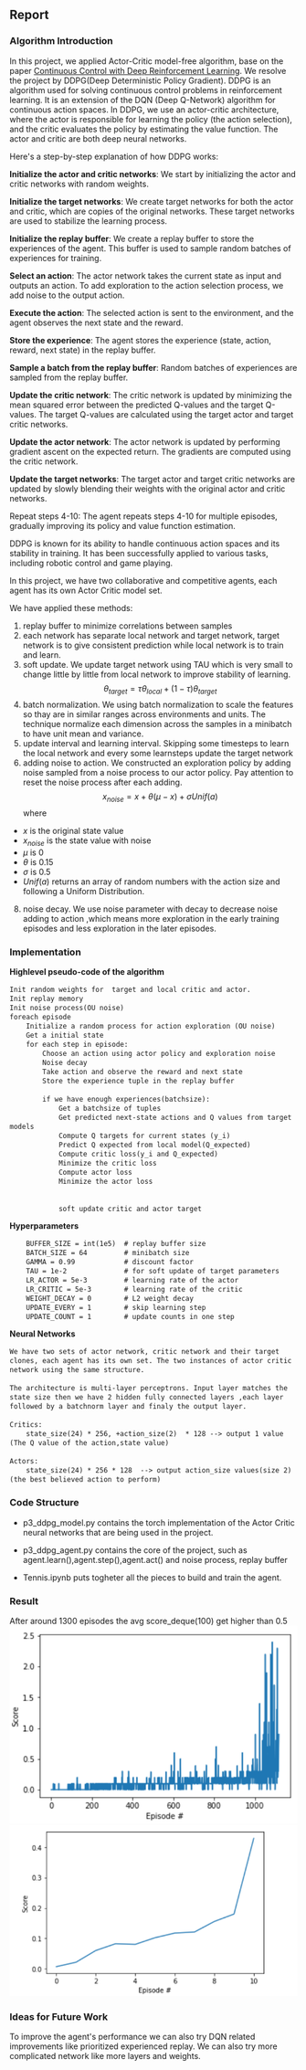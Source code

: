 ## Report
### Algorithm Introduction
In this project, we applied Actor-Critic model-free algorithm, base on the paper [Continuous Control with Deep Reinforcement Learning](https://arxiv.org/abs/1509.02971). We resolve the project by DDPG(Deep Deterministic Policy Gradient). DDPG  is an algorithm used for solving continuous control problems in reinforcement learning. It is an extension of the DQN (Deep Q-Network) algorithm for continuous action spaces.
In DDPG, we use an actor-critic architecture, where the actor is responsible for learning the policy (the action selection), and the critic evaluates the policy by estimating the value function. The actor and critic are both deep neural networks.

Here's a step-by-step explanation of how DDPG works:

**Initialize the actor and critic networks**: We start by initializing the actor and critic networks with random weights.

**Initialize the target networks**: We create target networks for both the actor and critic, which are copies of the original networks. These target networks are used to stabilize the learning process.

**Initialize the replay buffer**: We create a replay buffer to store the experiences of the agent. This buffer is used to sample random batches of experiences for training.

**Select an action**: The actor network takes the current state as input and outputs an action. To add exploration to the action selection process, we add noise to the output action.

**Execute the action**: The selected action is sent to the environment, and the agent observes the next state and the reward.

**Store the experience**: The agent stores the experience (state, action, reward, next state) in the replay buffer.

**Sample a batch from the replay buffer**: Random batches of experiences are sampled from the replay buffer.

**Update the critic network**: The critic network is updated by minimizing the mean squared error between the predicted Q-values and the target Q-values. The target Q-values are calculated using the target actor and target critic networks.

**Update the actor network**: The actor network is updated by performing gradient ascent on the expected return. The gradients are computed using the critic network.

**Update the target networks**: The target actor and target critic networks are updated by slowly blending their weights with the original actor and critic networks.

Repeat steps 4-10: The agent repeats steps 4-10 for multiple episodes, gradually improving its policy and value function estimation.

DDPG is known for its ability to handle continuous action spaces and its stability in training. It has been successfully applied to various tasks, including robotic control and game playing.

In this project, we have two collaborative and competitive agents, each agent has its own Actor Critic model set.

We have applied these methods:

1. replay buffer to minimize correlations between samples
2. each network has separate local network and target network, target network is to give consistent prediction while local network is to train and learn.
3. soft update. We update target network using TAU which is very small to change little by little from local network to improve stability of learning.
   $$\theta_{target} = \tau\theta_{local}  + (1-\tau)\theta_{target}$$
5. batch normalization. We using batch normalization to scale the features so thay are in similar ranges across environments and units. The technique normalize each dimension across the samples in a minibatch to have unit mean and variance.
6. update interval and learning interval. Skipping some timesteps to learn the local network and every some learnsteps update the target network
7. adding noise to action. We constructed an exploration policy by adding noise sampled from a noise process to our actor policy. Pay attention to reset the noise process after each adding.
   $$x_{noise} = x + \theta (\mu - x) + \sigma Unif(a)$$
where
- $x$ is the original state value
- $x_{noise}$ is the state value with noise
- $\mu$ is 0
- $\theta$ is 0.15
- $\sigma$ is 0.5
- $Unif(a)$ returns an array of random numbers with the action size and following a Uniform Distribution.
8. noise decay. We use noise parameter with decay to decrease noise adding to action ,which means more exploration in the early training episodes and less exploration in the later episodes.


### Implementation

  **Highlevel pseudo-code of the algorithm**

    Init random weights for  target and local critic and actor.
    Init replay memory
    Init noise process(OU noise)
    foreach episode
        Initialize a random process for action exploration (OU noise)
        Get a initial state
        for each step in episode:
            Choose an action using actor policy and exploration noise
            Noise decay
            Take action and observe the reward and next state
            Store the experience tuple in the replay buffer
    
            if we have enough experiences(batchsize):
                Get a batchsize of tuples 
                Get predicted next-state actions and Q values from target models
                Compute Q targets for current states (y_i)
                Predict Q expected from local model(Q_expected)
                Compute critic loss(y_i and Q_expected)
                Minimize the critic loss
                Compute actor loss
                Minimize the actor loss
                
                
                soft update critic and actor target
                    
                
   **Hyperparameters**

        BUFFER_SIZE = int(1e5)  # replay buffer size
        BATCH_SIZE = 64         # minibatch size
        GAMMA = 0.99            # discount factor
        TAU = 1e-2              # for soft update of target parameters
        LR_ACTOR = 5e-3         # learning rate of the actor 
        LR_CRITIC = 5e-3        # learning rate of the critic
        WEIGHT_DECAY = 0        # L2 weight decay
        UPDATE_EVERY = 1        # skip learning step
        UPDATE_COUNT = 1        # update counts in one step
    
   **Neural Networks**

    We have two sets of actor network, critic network and their target clones, each agent has its own set. The two instances of actor critic network using the same structure.
     
    The architecture is multi-layer perceptrons. Input layer matches the state size then we have 2 hidden fully connected layers ,each layer followed by a batchnorm layer and finaly the output layer.
    
    Critics:
        state_size(24) * 256, +action_size(2)  * 128 --> output 1 value (The Q value of the action,state value)
        
    Actors:
        state_size(24) * 256 * 128  --> output action_size values(size 2) (the best believed action to perform)



### Code Structure

- p3_ddpg_model.py contains the torch implementation of the Actor Critic neural networks that are being used in the project.

- p3_ddpg_agent.py contains the core of the project, such as agent.learn(),agent.step(),agent.act() and noise process, replay buffer

- Tennis.ipynb puts togheter all the pieces to build and train the agent.

### Result
After around 1300 episodes the avg score_deque(100) get higher than 0.5
![scores on episodes](score1_1.png)
![average score on most recent 100 scores](score1_2.png)

### Ideas for Future Work

To improve the agent's performance we can also try DQN related improvements like prioritized experienced replay. We can also try more complicated network like more layers and weights.
